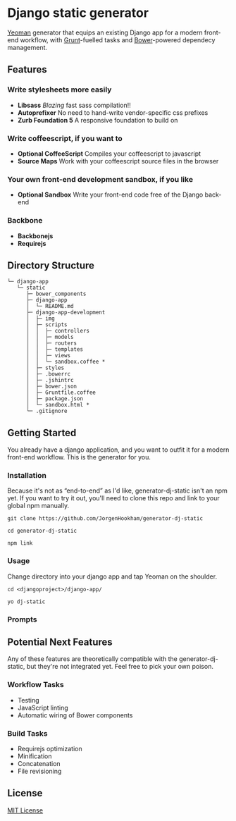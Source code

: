 # Django static generator

[Yeoman](http://yeoman.io) generator that equips an existing Django app for a
modern front-end workflow, with [Grunt](http://gruntjs.com)-fuelled tasks and
[Bower](http://bower.io)-powered dependecy management.

## Features

### Write stylesheets more easily
* **Libsass** *Blazing* fast sass compilation!!
* **Autoprefixer** No need to hand-write vendor-specific css prefixes
* **Zurb Foundation 5** A responsive foundation to build on

### Write coffeescript, if you want to
* **Optional CoffeeScript** Compiles your coffeescript to javascript
* **Source Maps** Work with your coffeescript source files in the browser

### Your own front-end development sandbox, if you like
* **Optional Sandbox** Write your front-end code free of the Django back-end

### Backbone
* **Backbonejs**
* **Requirejs**

## Directory Structure

```
└─ django-app
   └─ static
      ├─ bower_components
      ├─ django-app
      │  └─ README.md
      ├─ django-app-development
      │  ├─ img
      │  ├─ scripts
      │  │  ├─ controllers
      │  │  ├─ models
      │  │  ├─ routers
      │  │  ├─ templates
      │  │  ├─ views
      │  │  └─ sandbox.coffee *
      │  ├─ styles
      │  ├─ .bowerrc
      │  ├─ .jshintrc
      │  ├─ bower.json
      │  ├─ Gruntfile.coffee
      │  ├─ package.json
      │  └─ sandbox.html *
      └─ .gitignore
```

## Getting Started

You already have a django application, and you want to outfit it for a modern front-end workflow.
This is the generator for you.

### Installation

Because it's not as “end-to-end” as I'd like, generator-dj-static isn't an npm yet. If you want to
try it out, you'll need to clone this repo and link to your global npm manually.

```
git clone https://github.com/JorgenHookham/generator-dj-static
```
```
cd generator-dj-static
```
```
npm link
```

### Usage

Change directory into your django app and tap Yeoman on the shoulder.

```
cd <djangoproject>/django-app/
```
```
yo dj-static
```

### Prompts

## Potential Next Features

Any of these features are theoretically compatible with the generator-dj-static, but they're not
integrated yet. Feel free to pick your own poison.

### Workflow Tasks

* Testing
* JavaScript linting
* Automatic wiring of Bower components

### Build Tasks

* Requirejs optimization
* Minification
* Concatenation
* File revisioning

## License

[MIT License](http://en.wikipedia.org/wiki/MIT_License)
